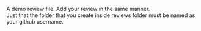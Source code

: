 A demo review file. Add your review in the same manner.<br>
Just that the folder that you create inside reviews folder must be named as your github username.<br>
